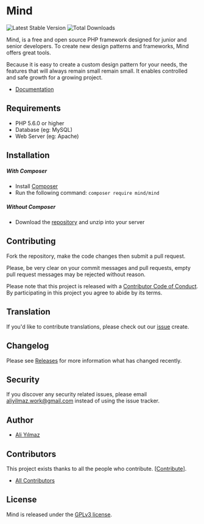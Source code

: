 ﻿﻿
# Mind

 ![Latest Stable Version](https://img.shields.io/github/release/aliyilmaz/Mind.svg) ![Total Downloads](https://img.shields.io/github/downloads/aliyilmaz/Mind/total.svg)

Mind, is a free and open source PHP framework designed for junior and senior developers. To create new design patterns and frameworks, Mind offers great tools.
 
 Because it is easy to create a custom design pattern for your needs, the features that will always remain small remain small. It enables controlled and safe growth for a growing project.

* [Documentation](https://github.com/aliyilmaz/Mind/docs) 

## Requirements

* PHP 5.6.0 or higher
* Database (eg: MySQL)
* Web Server (eg: Apache)

## Installation

##### With Composer
  * Install [Composer](https://getcomposer.org/download)
  * Run the following command: `composer require mind/mind`
  
##### Without Composer
  * Download the [repository](https://github.com/aliyilmaz/Mind/archive/master.zip) and unzip into your server


## Contributing

Fork the repository, make the code changes then submit a pull request.

Please, be very clear on your commit messages and pull requests, empty pull request messages may be rejected without reason.

Please note that this project is released with a [Contributor Code of Conduct](https://github.com/aliyilmaz/Mind/blob/master/CONTRIBUTING.md#code-of-conduct). By participating in this project you agree to abide by its terms.

## Translation

If you'd like to contribute translations, please check out our [issue](https://github.com/aliyilmaz/Mind/issues) create.

## Changelog

Please see [Releases](../../releases) for more information what has changed recently.

## Security

If you discover any security related issues, please email aliyilmaz.work@gmail.com instead of using the issue tracker.

## Author

- [Ali Yılmaz](https://github.com/aliyilmaz)

## Contributors

This project exists thanks to all the people who contribute. [[Contribute](CONTRIBUTING.md)].

- [All Contributors](../../contributors)

## License

Mind is released under the [GPLv3 license](LICENSE.md).
